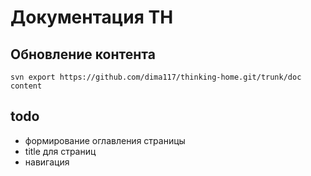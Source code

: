 ﻿# Документация TH

## Обновление контента

```
svn export https://github.com/dima117/thinking-home.git/trunk/doc content
```

## todo

- формирование оглавления страницы
- title для страниц
- навигация